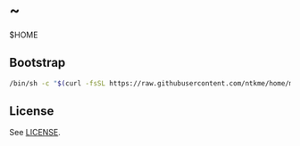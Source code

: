 ~
=

$HOME

Bootstrap
---------

``` sh
/bin/sh -c "$(curl -fsSL https://raw.githubusercontent.com/ntkme/home/master/.config/sh/functions/bootstrap)" 
```

License
-------

See [LICENSE](LICENSE).
